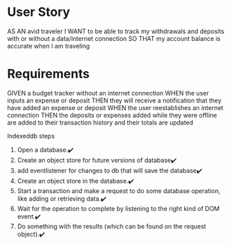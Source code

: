 # User Story
AS AN avid traveler
I WANT to be able to track my withdrawals and deposits with or without a data/internet connection
SO THAT my account balance is accurate when I am traveling 


# Requirements

GIVEN a budget tracker without an internet connection
WHEN the user inputs an expense or deposit
THEN they will receive a notification that they have added an expense or deposit
WHEN the user reestablishes an internet connection
THEN the deposits or expenses added while they were offline are added to their transaction history and their totals are updated



Indexeddb steps

1. Open a database.✔️
2. Create an object store for future versions of database✔️
2. add eventlistener for changes to db that will save the database✔️
2. Create an object store in the database.✔️
3. Start a transaction and make a request to do some database operation, like adding or retrieving data.✔️
4. Wait for the operation to complete by listening to the right kind of DOM event.✔️
5. Do something with the results (which can be found on the request object).✔️